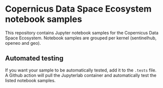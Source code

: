 # Copernicus Data Space Ecosystem notebook samples

This repository contains Jupyter notebook samples for the Copernicus Data Space Ecosystem.
Notebook samples are grouped per kernel (sentinelhub, openeo and geo).

## Automated testing
If you want your sample to be automatically tested, add it to the `.tests` file. A Github action will pull the
Jupyterlab container and automatically test the listed notebook samples.

